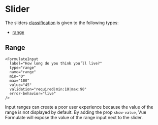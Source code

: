 # Slider

The sliders [classification](/guide/inputs/custom-inputs/#what-is-a-classification) is given to the following types:

- [range](#range)

## Range

```vue
<FormulateInput
  label="How long do you think you’ll live?"
  type="range"
  name="range"
  min="0"
  max="100"
  value="45"
  validation="required|min:10|max:90"
  error-behavior="live"
/>
```

<demo-input-range />

Input ranges can create a poor user experience because the value of the range
is not displayed by default. By adding the prop `show-value`, Vue
Formulate will expose the value of the range input next to the slider.

<demo-input-range-value />
